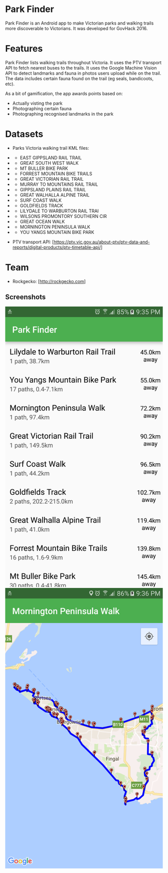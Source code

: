 ﻿# Park Finder

Park Finder is an Android app to make Victorian parks and walking trails more discoverable to Victorians. It was developed for GovHack 2016.

# Features
Park Finder lists walking trails throughout Victoria. It uses the PTV transport API to fetch nearest buses to the trails. It uses the Google Machine Vision API to detect landmarks and fauna in photos users upload while on the trail. The data includes certain fauna found on the trail (eg seals, bandicoots, etc).

As a bit of gamification, the app awards points based on:
- Actually visting the park
- Photographing certain fauna
- Photographing recognised landmarks in the park

# Datasets
- Parks Victoria walking trail KML files:
- - EAST GIPPSLAND RAIL TRAIL
- - GREAT SOUTH WEST WALK
- - MT BULLER BIKE PARK
- - FORREST MOUNTAIN BIKE TRAILS
- - GREAT VICTORIAN RAIL TRAIL
- - MURRAY TO MOUNTAINS RAIL TRAIL
- - GIPPSLAND PLAINS RAIL TRAIL
- - GREAT WALHALLA ALPINE TRAIL
- - SURF COAST WALK
- - GOLDFIELDS TRACK
- - LILYDALE TO WARBURTON RAIL TRAI
- - WILSONS PROMONTORY SOUTHERN CIR
- - GREAT OCEAN WALK
- - MORNINGTON PENINSULA WALK
- - YOU YANGS MOUNTAIN BIKE PARK

- PTV transport API: [https://ptv.vic.gov.au/about-ptv/ptv-data-and-reports/digital-products/ptv-timetable-api/]

# Team
- Rockgecko: [http://rockgecko.com]

## Screenshots
![Screenshot](screenshots/park_list.png)
![Screenshot](screenshots/mornington.png)